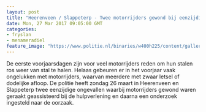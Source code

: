 ```yaml
---
layout: post
title: "Heerenveen / Slappeterp - Twee motorrijders gewond bij eenzijdige ongevallen"
date: Mon, 27 Mar 2017 09:05:00 GMT
categories: 
- fryslan 
- menameradiel 
feature_image: "https://www.politie.nl/binaries/w400h225/content/gallery/politie/nieuws/2017/maar/01-noord-nl/17458281_1035418716590886_7168007836493893274_n.jpg"
---
```


De eerste voorjaarsdagen zijn voor veel motorrijders reden om hun stalen ros weer van stal te halen. Helaas gebeuren er in het voorjaar vaak ongelukken met motorrijders, waarvan meerdere met zwaar letsel of dodelijke afloop. De politie heeft zondag 26 maart in Heerenveen en Slappeterp twee eenzijdige ongevallen waarbij motorrijders gewond waren geraakt geassisteerd bij de hulpverlening en daarna een onderzoek ingesteld naar de oorzaak.
